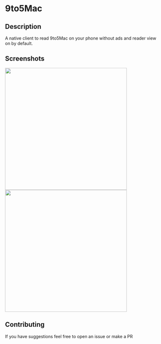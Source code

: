 # 9to5Mac

## Description
A native client to read 9to5Mac on your phone without ads and reader view on by default.

## Screenshots
<img src="https://user-images.githubusercontent.com/13894518/33415395-160dceea-d54b-11e7-80ee-e3647249eec1.PNG" width="400"/>
<img src="https://user-images.githubusercontent.com/13894518/33415397-1809afd4-d54b-11e7-95e4-222b2598500e.PNG" width="400"/>

## Contributing
If you have suggestions feel free to open an issue or make a PR
